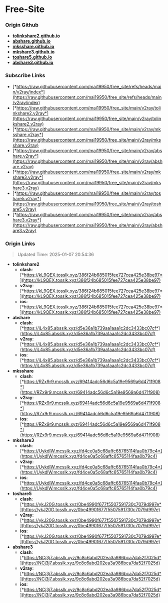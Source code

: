 # Free-Site

### Origin Github

- [**tolinkshare2.github.io**](https://github.com/tolinkshare2/tolinkshare2.github.io)
- [**abshare.github.io**](https://github.com/abshare/abshare.github.io)
- [**mksshare.github.io**](https://github.com/mksshare/mksshare.github.io)
- [**mkshare3.github.io**](https://github.com/mkshare3/mkshare3.github.io)
- [**toshare5.github.io**](https://github.com/toshare5/toshare5.github.io)
- [**abshare3.github.io**](https://github.com/abshare3/abshare3.github.io)

### Subscribe Links

- [*https://raw.githubusercontent.com/mai19950/free_site/refs/heads/main/v2ray/index*](https://raw.githubusercontent.com/mai19950/free_site/refs/heads/main/v2ray/index)
- [*https://raw.githubusercontent.com/mai19950/free_site/main/v2ray/tolinkshare2.v2ray*](https://raw.githubusercontent.com/mai19950/free_site/main/v2ray/tolinkshare2.v2ray)
- [*https://raw.githubusercontent.com/mai19950/free_site/main/v2ray/mksshare.v2ray*](https://raw.githubusercontent.com/mai19950/free_site/main/v2ray/mksshare.v2ray)
- [*https://raw.githubusercontent.com/mai19950/free_site/main/v2ray/abshare.v2ray*](https://raw.githubusercontent.com/mai19950/free_site/main/v2ray/abshare.v2ray)
- [*https://raw.githubusercontent.com/mai19950/free_site/main/v2ray/mkshare3.v2ray*](https://raw.githubusercontent.com/mai19950/free_site/main/v2ray/mkshare3.v2ray)
- [*https://raw.githubusercontent.com/mai19950/free_site/main/v2ray/toshare5.v2ray*](https://raw.githubusercontent.com/mai19950/free_site/main/v2ray/toshare5.v2ray)
- [*https://raw.githubusercontent.com/mai19950/free_site/main/v2ray/abshare3.v2ray*](https://raw.githubusercontent.com/mai19950/free_site/main/v2ray/abshare3.v2ray)

### Origin Links

> Updated Time: 2025-01-07 20:54:36

- **tolinkshare2**
  - **clash**: [*https://kL9QEX.tosslk.xyz/386f24b685015fee727cea425e38be97*](https://kL9QEX.tosslk.xyz/386f24b685015fee727cea425e38be97)
  - **v2ray**: [*https://kL9QEX.tosslk.xyz/386f24b685015fee727cea425e38be97*](https://kL9QEX.tosslk.xyz/386f24b685015fee727cea425e38be97)
  - **ios**: [*https://kL9QEX.tosslk.xyz/386f24b685015fee727cea425e38be97*](https://kL9QEX.tosslk.xyz/386f24b685015fee727cea425e38be97)
- **abshare**
  - **clash**: [*https://iL4x85.absslk.xyz/d5e36a1b739aa1aaa1c2dc3433bc07cf*](https://iL4x85.absslk.xyz/d5e36a1b739aa1aaa1c2dc3433bc07cf)
  - **v2ray**: [*https://iL4x85.absslk.xyz/d5e36a1b739aa1aaa1c2dc3433bc07cf*](https://iL4x85.absslk.xyz/d5e36a1b739aa1aaa1c2dc3433bc07cf)
  - **ios**: [*https://iL4x85.absslk.xyz/d5e36a1b739aa1aaa1c2dc3433bc07cf*](https://iL4x85.absslk.xyz/d5e36a1b739aa1aaa1c2dc3433bc07cf)
- **mksshare**
  - **clash**: [*https://RZx9r9.mcsslk.xyz/69414adc56d6c5a19e9569a6d471f908*](https://RZx9r9.mcsslk.xyz/69414adc56d6c5a19e9569a6d471f908)
  - **v2ray**: [*https://RZx9r9.mcsslk.xyz/69414adc56d6c5a19e9569a6d471f908*](https://RZx9r9.mcsslk.xyz/69414adc56d6c5a19e9569a6d471f908)
  - **ios**: [*https://RZx9r9.mcsslk.xyz/69414adc56d6c5a19e9569a6d471f908*](https://RZx9r9.mcsslk.xyz/69414adc56d6c5a19e9569a6d471f908)
- **mkshare3**
  - **clash**: [*https://UykdlW.mcsslk.xyz/fd4ce0a5c68affc65765114faa0b79c4*](https://UykdlW.mcsslk.xyz/fd4ce0a5c68affc65765114faa0b79c4)
  - **v2ray**: [*https://UykdlW.mcsslk.xyz/fd4ce0a5c68affc65765114faa0b79c4*](https://UykdlW.mcsslk.xyz/fd4ce0a5c68affc65765114faa0b79c4)
  - **ios**: [*https://UykdlW.mcsslk.xyz/fd4ce0a5c68affc65765114faa0b79c4*](https://UykdlW.mcsslk.xyz/fd4ce0a5c68affc65765114faa0b79c4)
- **toshare5**
  - **clash**: [*https://ykJ20G.tosslk.xyz/0be4990f677f5507591730c7079d997e*](https://ykJ20G.tosslk.xyz/0be4990f677f5507591730c7079d997e)
  - **v2ray**: [*https://ykJ20G.tosslk.xyz/0be4990f677f5507591730c7079d997e*](https://ykJ20G.tosslk.xyz/0be4990f677f5507591730c7079d997e)
  - **ios**: [*https://ykJ20G.tosslk.xyz/0be4990f677f5507591730c7079d997e*](https://ykJ20G.tosslk.xyz/0be4990f677f5507591730c7079d997e)
- **abshare3**
  - **clash**: [*https://NCj3j7.absslk.xyz/9c8c6abd202ea3a986bca7da52f7025d*](https://NCj3j7.absslk.xyz/9c8c6abd202ea3a986bca7da52f7025d)
  - **v2ray**: [*https://NCj3j7.absslk.xyz/9c8c6abd202ea3a986bca7da52f7025d*](https://NCj3j7.absslk.xyz/9c8c6abd202ea3a986bca7da52f7025d)
  - **ios**: [*https://NCj3j7.absslk.xyz/9c8c6abd202ea3a986bca7da52f7025d*](https://NCj3j7.absslk.xyz/9c8c6abd202ea3a986bca7da52f7025d)
